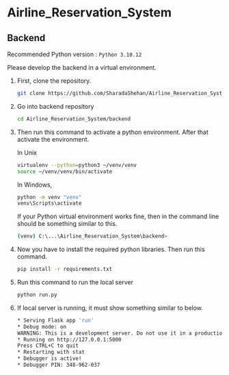 # Airline_Reservation_System


## Backend
Recommended Python version : `Python 3.10.12`
  
Please develop the backend in a virtual environment.

   
1) First, clone the repository. 
    
    ```bash
    git clone https://github.com/SharadaShehan/Airline_Reservation_System.git
    ```

2) Go into backend repository

    ```bash
    cd Airline_Reservation_System/backend
    ```

3) Then run this command to activate a python environment. After that activate the environment. 

    In Unix
    ```bash
    virtualenv --python=python3 ~/venv/venv
    source ~/venv/venv/bin/activate
    ```

    In Windows,
    ```bash
    python -m venv "venv"
    venv\Scripts\activate
    ```

    If your Python virtual environment works fine, then in the command line should be something similar to this.
    
    ```bash
    (venv) C:\...\Airline_Reservation_System\backend>
    ```

4) Now you have to install the required python libraries. Then run this command.

    ```bash
    pip install -r requirements.txt
    ```

5) Run this command to run the local server

    ```bash
    python run.py
    ```

6) If local server is running, it must show something similar to below.

    ```bash
    * Serving Flask app 'run'
    * Debug mode: on
    WARNING: This is a development server. Do not use it in a production deployment. Use a production WSGI server instead.
    * Running on http://127.0.0.1:5000
    Press CTRL+C to quit
    * Restarting with stat
    * Debugger is active!
    * Debugger PIN: 348-962-037
    ```


